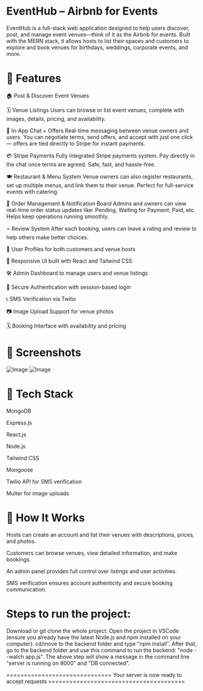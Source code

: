 # EventHub – Airbnb for Events
EventHub is a full-stack web application designed to help users discover, post, and manage event venues—think of it as the Airbnb for events. Built with the MERN stack, it allows hosts to list their spaces and customers to explore and book venues for birthdays, weddings, corporate events, and more.

# 🚀 Features
🏠 Post & Discover Event Venues

🗓 Venue Listings
Users can browse or list event venues, complete with images, details, pricing, and availability.

💬 In-App Chat + Offers
Real-time messaging between venue owners and users. You can negotiate terms, send offers, and accept with just one click — offers are tied directly to Stripe for instant payments.

💳 Stripe Payments
Fully integrated Stripe payments system. Pay directly in the chat once terms are agreed. Safe, fast, and hassle-free.

🍽 Restaurant & Menu System
Venue owners can also register restaurants, set up multiple menus, and link them to their venue. Perfect for full-service events with catering.

🔔 Order Management & Notification Board
Admins and owners can view real-time order status updates like:
Pending, Waiting for Payment, Paid, etc. Helps keep operations running smoothly.

⭐ Review System
After each booking, users can leave a rating and review to help others make better choices.

👤 User Profiles for both customers and venue hosts

📱 Responsive UI built with React and Tailwind CSS

🛠️ Admin Dashboard to manage users and venue listings

🔐 Secure Authentication with session-based login

📞 SMS Verification via Twilio

📷 Image Upload Support for venue photos

🗓️ Booking Interface with availability and pricing

# 📸 Screenshots
![Image](https://github.com/user-attachments/assets/cd328335-6bbe-4fe8-9c97-4879af58277b)
![Image](https://github.com/user-attachments/assets/39af3658-18fe-401a-8629-6859a9a9a2cc)


# 🧰 Tech Stack
MongoDB

Express.js

React.js

Node.js

Tailwind CSS

Mongoose

Twilio API for SMS verification

Multer for image uploads

# 🧠 How It Works
Hosts can create an account and list their venues with descriptions, prices, and photos.

Customers can browse venues, view detailed information, and make bookings.

An admin panel provides full control over listings and user activities.

SMS verification ensures account authenticity and secure booking communication.
# Steps to run the project:

Download or git clone the whole project.
Open the project in VSCode (ensure you already have the latest Node.js and npm installed on your computer).
cd/move to the backend folder and type "npm install".
After that, go to the backend folder and use this command to run the backend: "node --watch app.js".
The above step will show a message in the command line "server is running on 8000" and "DB connected".

============================== Your server is now ready to accept requests =======================================
